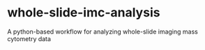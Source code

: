 # whole-slide-imc-analysis
A python-based workflow for analyzing whole-slide imaging mass cytometry data
